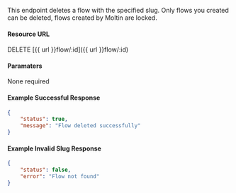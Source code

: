 <!--
@title Delete flow by slug
@author Moltin Ltd
@description Deletes a flow with a given slug
@order 15.5

@sidebar 1
@family Flow
@rate No
@auth Yes
@format JSON
@http DELETE
@version beta
-->
This endpoint deletes a flow with the specified slug. Only flows you created can be deleted, flows created by Moltin are locked.

#### Resource URL
DELETE [{{ url }}flow/:id]({{ url }}flow/:id)


#### Paramaters
None required

<!--code-->
#### Example Successful Response
``` json
{
    "status": true,
    "message": "Flow deleted successfully"
}
```


#### Example Invalid Slug Response
``` json
{
    "status": false,
    "error": "Flow not found"
}
```
<!--/code-->